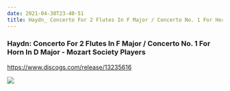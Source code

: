```yaml
---
date: 2021-04-30T23-40-51
title: Haydn_ Concerto For 2 Flutes In F Major / Concerto No. 1 For Horn In D Major - Mozart Society Players
---
```

### Haydn: Concerto For 2 Flutes In F Major / Concerto No. 1 For Horn In D Major - Mozart Society Players
https://www.discogs.com/release/13235616

![](dayone-moment://6C21AA061D9E4DF4A0E7A0ACE9437094)
